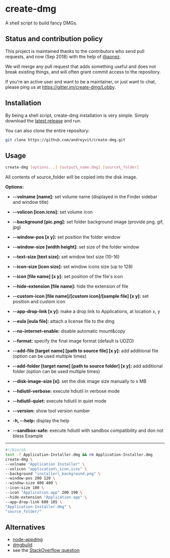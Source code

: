 create-dmg
==========

A shell script to build fancy DMGs.  


Status and contribution policy
------------------------------

This project is maintained thanks to the contributors who send pull requests, and now (Sep 2018) with the help of [@aonez](https://github.com/aonez).

We will merge any pull request that adds something useful and does not break existing things, and will often grant commit access to the repository.

If you're an active user and want to be a maintainer, or just want to chat, please ping us at https://gitter.im/create-dmg/Lobby.
  
  
Installation
------------
  
By being a shell script, create-dmg installation is very simple. Simply download the [latest release](https://github.com/andreyvit/create-dmg/releases/latest) and run.

You can also clone the entire repository:

```sh
git clone https://github.com/andreyvit/create-dmg.git  
```
  
Usage
-----
 
```sh
create-dmg [options...] [output\_name.dmg] [source\_folder]  
```

All contents of source\_folder will be copied into the disk image.  
  
**Options:**  
  
*   **--volname [name]:** set volume name (displayed in the Finder sidebar and window title)  
*   **--volicon [icon.icns]:** set volume icon    
*   **--background [pic.png]:** set folder background image (provide png, gif, jpg)    
*   **--window-pos [x y]:** set position the folder window    
*   **--window-size [width height]:** set size of the folder window    
*   **--text-size [text size]:** set window text size (10-16)    
*   **--icon-size [icon size]:** set window icons size (up to 128)    
*   **--icon [file name] [x y]:** set position of the file's icon    
*   **--hide-extension [file name]:** hide the extension of file    
*   **--custom-icon [file name]/[custom icon]/[sample file] [x y]:** set position and custom icon    
*   **--app-drop-link [x y]:** make a drop link to Applications, at location x, y    
*   **--eula [eula file]:** attach a license file to the dmg    
*   **--no-internet-enable:** disable automatic mount&copy    
*   **--format:** specify the final image format (default is UDZO)
*   **--add-file [target name] [path to source file] [x y]:** add additional file (option can be used multiple times)    
*   **--add-folder [target name] [path to source folder] [x y]:** add additional folder (option can be used multiple times)    
*   **--disk-image-size [x]:** set the disk image size manually to x MB    
*   **--hdiutil-verbose:** execute hdiutil in verbose mode    
*   **--hdiutil-quiet:** execute hdiutil in quiet mode 
*   **--version:** show tool version number    
*   **-h, --help:** display the help  
  
  
*   **--sandbox-safe:** execute hdiutil with sandbox compatibility and don not bless
Example
-------

```sh
#!/bin/sh
test -f Application-Installer.dmg && rm Application-Installer.dmg
create-dmg \
--volname "Application Installer" \
--volicon "application\_icon.icns" \
--background "installer\_background.png" \
--window-pos 200 120 \
--window-size 800 400 \
--icon-size 100 \
--icon "Application.app" 200 190 \
--hide-extension "Application.app" \
--app-drop-link 600 185 \
"Application-Installer.dmg" \
"source_folder/"
```

Alternatives
------------

* [node-appdmg](https://github.com/LinusU/node-appdmg)
* [dmgbuild](https://pypi.python.org/pypi/dmgbuild)
* see the [StackOverflow question](http://stackoverflow.com/questions/96882/how-do-i-create-a-nice-looking-dmg-for-mac-os-x-using-command-line-tools)
